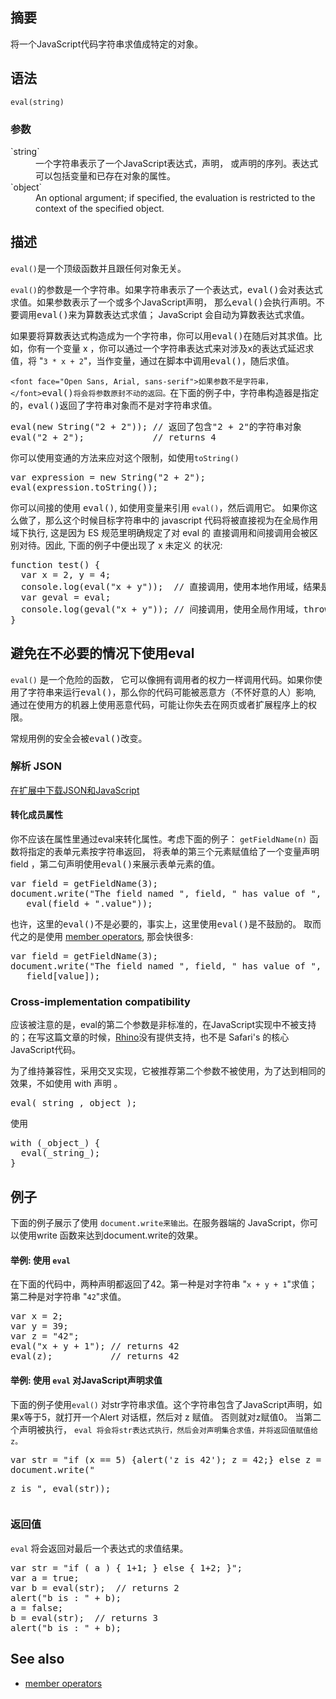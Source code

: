 ## 摘要

将一个JavaScript代码字符串求值成特定的对象。

## 语法

    eval(string)

### 参数

<dl>

<dt>`string`</dt>

<dd>一个字符串表示了一个JavaScript表达式，声明， 或声明的序列。表达式可以包括变量和已存在对象的属性。</dd>

<dt>`object`</dt>

<dd><span title="This API has not been standardized."></span></dd>

<dd>An optional argument; if specified, the evaluation is restricted to the context of the specified object.</dd>

</dl>

## 描述

`eval()`是一个顶级函数并且跟任何对象无关。

`eval()`的参数是一个字符串。如果字符串表示了一个表达式，<span style="font-family: consolas,monaco,andale mono,monospace;">eval()</span>会对表达式求值。如果参数表示了一个或多个JavaScript声明， 那么<span style="font-family: consolas,monaco,andale mono,monospace;">eval()</span>会执行声明。不要调用<span style="font-family: consolas,monaco,andale mono,monospace;">eval()</span>来为算数表达式求值； JavaScript 会自动为算数表达式求值。

如果要将算数表达式构造成为一个字符串，你可以用<span style="font-family: consolas,monaco,andale mono,monospace;">eval()</span>在随后对其求值。比如，你有一个变量 x ，你可以通过一个字符串表达式来对涉及x的表达式延迟求值，将 "`3 * x + 2`"，当作变量，通过在脚本中调用<span style="font-family: consolas,monaco,andale mono,monospace;">eval()</span>，随后求值。

`<font face="Open Sans, Arial, sans-serif">如果参数不是字符串，</font>`<span style="font-family: consolas,monaco,andale mono,monospace;">eval()</span>`将会将参数原封不动的返回。`在下面的例子中，字符串构造器是指定的，<span style="font-family: consolas,monaco,andale mono,monospace;">eval()</span>返回了字符串对象而不是对字符串求值。

<pre class="brush: js">eval(new String("2 + 2")); // 返回了包含"2 + 2"的字符串对象
eval("2 + 2");             // returns 4
</pre>

你可以使用变通的方法来应对这个限制，如使用`toString()`

<pre class="brush: js">var expression = new String("2 + 2");
eval(expression.toString());
</pre>

你可以间接的使用 <span style="font-family: consolas,monaco,andale mono,monospace;">eval()</span>, 如使用变量来引用 `eval()`，然后调用它。 如果你这么做了，那么这个时候目标字符串中的 javascript 代码将被直接视为在全局作用域下执行, 这是因为 ES 规范里明确规定了对 eval 的 直接调用和间接调用会被区别对待。因此, 下面的例子中便出现了 x 未定义 的状况:

<pre class="brush: js">function test() {
  var x = 2, y = 4;
  console.log(eval("x + y"));  // 直接调用，使用本地作用域，结果是 6
  var geval = eval;
  console.log(geval("x + y")); // 间接调用，使用全局作用域，throws ReferenceError 因为`x`未定义
}</pre>

## 避免在不必要的情况下使用eval

`eval()` 是一个危险的函数， 它可以像拥有调用者的权力一样调用代码。如果你使用了字符串来运行<span style="font-family: consolas,monaco,andale mono,monospace;">eval()</span>，那么你的代码可能被恶意方（不怀好意的人）影响, 通过在使用方的机器上使用恶意代码，可能让你失去在网页或者扩展程序上的权限。

常规用例的安全会被<span style="font-family: consolas,monaco,andale mono,monospace;">eval()</span>改变。

### 解析 JSON

[在扩展中下载JSON和JavaScript](/zh-CN/docs/Downloading_JSON_and_JavaScript_in_extensions)

#### 转化成员属性

你不应该在属性里通过eval来转化属性。考虑下面的例子： `getFieldName(n)` 函数将指定的表单元素按字符串返回， 将表单的第三个元素赋值给了一个变量声明 field ，第二句声明使用<span style="font-family: consolas,monaco,andale mono,monospace;">eval()</span>来展示表单元素的值。

<pre class="brush: js">var field = getFieldName(3);
document.write("The field named ", field, " has value of ",
   eval(field + ".value"));
</pre>

也许，这里的<span style="font-family: consolas,monaco,andale mono,monospace;">eval()不是必要的，</span>事实上，这里使用<span style="font-family: consolas,monaco,andale mono,monospace;">eval()是不鼓励的。</span> 取而代之的是使用 [member operators](cn/Core_JavaScript_1.5_Reference/Operators/Member_Operators), 那会快很多:

<pre class="brush: js">var field = getFieldName(3);
document.write("The field named ", field, " has value of ",
   field[value]);
</pre>

### Cross-implementation compatibility

应该被注意的是，eval的第二个参数是非标准的，在JavaScript实现中不被支持的；在写这篇文章的时候，[Rhino](cn/Rhino)没有提供支持，也不是 Safari's 的核心JavaScript代码。

为了维持兼容性，采用交叉实现，它被推荐第二个参数不被使用，为了达到相同的效果，不如使用 with 声明 。

<pre class="brush: js">eval(_string_,_object_);
</pre>

使用

<pre class="brush: js">with (_object_) {
  eval(_string_);
}
</pre>

## 例子

下面的例子展示了使用 `document.write来输出。`在服务器端的 JavaScript，你可以使用write 函数来达到document.write的效果。

#### 举例: 使用 `eval`

在下面的代码中，两种声明都返回了42。第一种是对字符串 "`x + y + 1`"求值；第二种是对字符串 "`42`"求值。

<pre class="brush: js">var x = 2;
var y = 39;
var z = "42";
eval("x + y + 1"); // returns 42
eval(z);           // returns 42 
</pre>

#### 举例: 使用 `eval` 对JavaScript声明求值

下面的例子使用`eval()` 对str字符串求值。这个字符串包含了JavaScript声明，如果x等于5，就打开一个Alert 对话框，然后对 z 赋值。 否则就对z赋值0。 当第二个声明被执行， `eval 将会将str表达式执行，然后会对声明集合求值，并将返回值赋值给z。`

<pre class="brush: js">var str = "if (x == 5) {alert('z is 42'); z = 42;} else z = 0; ";
document.write("<P>z is ", eval(str));
</pre>

### 返回值

`eval` 将会返回对最后一个表达式的求值结果。

<pre class="brush: js">var str = "if ( a ) { 1+1; } else { 1+2; }";
var a = true;
var b = eval(str);  // returns 2 
alert("b is : " + b);
a = false;
b = eval(str);  // returns 3
alert("b is : " + b);
</pre>

## See also

*   [member operators](cn/Core_JavaScript_1.5_Reference/Operators/Member_Operators)